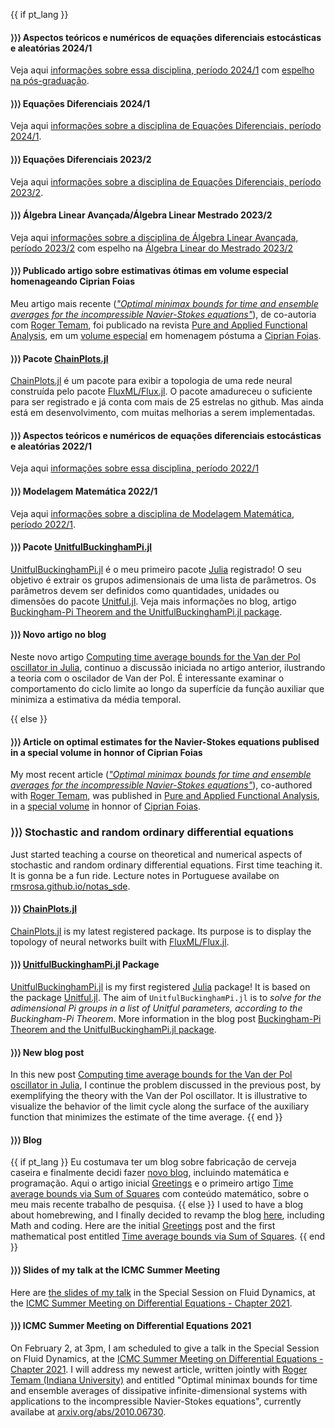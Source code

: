 {{ if pt_lang }}

#### ⟩⟩⟩ **Aspectos teóricos e numéricos de equações diferenciais estocásticas e aleatórias 2024/1**

Veja aqui [informações sobre essa disciplina, período 2024/1](/pages/ensino/#20241_aspectos_teóricos_e_numéricos_de_equações_diferenciais_estocásticas_e_aleatórias) com [espelho na pós-graduação](/pages/ensino/#20241_aspectos_teóricos_e_numéricos_de_equações_diferenciais_estocásticas_e_aleatórias_-_pgmat).

#### ⟩⟩⟩ **Equações Diferenciais 2024/1**

Veja aqui [informações sobre a disciplina de Equações Diferenciais, período 2024/1](/pages/ensino/#20241_equações_diferenciais).

#### ⟩⟩⟩ **Equações Diferenciais 2023/2**

Veja aqui [informações sobre a disciplina de Equações Diferenciais, período 2023/2](/pages/ensino/#20232_equações_diferenciais).

#### ⟩⟩⟩ **Álgebra Linear Avançada/Álgebra Linear Mestrado 2023/2**

Veja aqui [informações sobre a disciplina de Álgebra Linear Avançada, período 2023/2](/pages/ensino/#20232_álgebra_linear_avançada) com espelho na [Álgebra Linear do Mestrado 2023/2](/pages/ensino/#20232_álgebra_linear_do_mestrado)

#### ⟩⟩⟩ Publicado artigo sobre estimativas ótimas em volume especial homenageando Ciprian Foias

Meu artigo mais recente ([*"Optimal minimax bounds for time and ensemble averages for the incompressible Navier-Stokes equations"*](http://yokohamapublishers.jp/online2/oppafa/vol7/p327.html)), de co-autoria com [Roger Temam](https://math.indiana.edu/about/faculty/temam-roger.html), foi publicado na revista [Pure and Applied Functional Analysis](http://yokohamapublishers.jp/pafa.html), em um [volume especial](http://www.yokohamapublishers.jp/online2/pafav7n1.html) em homenagem póstuma a [Ciprian Foias](https://www.richardsonfuneralhome.org/obituary/Ciprian-Foias).

#### ⟩⟩⟩ Pacote **[ChainPlots.jl](https://github.com/rmsrosa/ChainPlots.jl)**

[ChainPlots.jl](https://github.com/rmsrosa/ChainPlots.jl) é um pacote para exibir a topologia de uma rede neural construída pelo pacote [FluxML/Flux.jl](https://github.com/FluxML/Flux.jl). O pacote amadureceu o suficiente para ser registrado e já conta com mais de 25 estrelas no github. Mas ainda está em desenvolvimento, com muitas melhorias a serem implementadas.

#### ⟩⟩⟩ **Aspectos teóricos e numéricos de equações diferenciais estocásticas e aleatórias 2022/1**

Veja aqui [informações sobre essa disciplina, período 2022/1](/pages/ensino/#20221_aspectos_teóricos_e_numéricos_de_equações_diferenciais_estocásticas_e_aleatórias)

#### ⟩⟩⟩ **Modelagem Matemática 2022/1**

Veja aqui [informações sobre a disciplina de Modelagem Matemática, período 2022/1](/pages/ensino/#20221_modelagem_matemática).

#### ⟩⟩⟩ Pacote **[UnitfulBuckinghamPi.jl](https://github.com/rmsrosa/UnitfulBuckinghamPi.jl)**

[UnitfulBuckinghamPi.jl](https://github.com/rmsrosa/UnitfulBuckinghamPi.jl) é o meu primeiro pacote [Julia](https://www.julialang.org) registrado! O seu objetivo é extrair os grupos adimensionais de uma lista de parâmetros. Os parâmetros devem ser definidos como quantidades, unidades ou dimensões do pacote [Unitful.jl](https://github.com/PainterQubits/Unitful.jl). Veja mais informações no blog, artigo [Buckingham-Pi Theorem and the UnitfulBuckinghamPi.jl package](/blog/2021/05/unitfulbuckinghampi/).

#### ⟩⟩⟩ **Novo artigo no blog**

Neste novo artigo [Computing time average bounds for the Van der Pol oscillator in Julia](/blog/2021/02/time_ave_bounds_vanderpol_in_Julia/), continuo a discussão iniciada no artigo anterior, ilustrando a teoria com o oscilador de Van der Pol. É interessante examinar o comportamento do ciclo limite ao longo da superfície da função auxiliar que minimiza a estimativa da média temporal.

{{ else }}

#### ⟩⟩⟩ Article on optimal estimates for the Navier-Stokes equations publised in a special volume in honnor of Ciprian Foias

My most recent article ([*"Optimal minimax bounds for time and ensemble averages for the incompressible Navier-Stokes equations"*](http://yokohamapublishers.jp/online2/oppafa/vol7/p327.html)), co-authored with [Roger Temam](https://math.indiana.edu/about/faculty/temam-roger.html), was published in [Pure and Applied Functional Analysis](http://yokohamapublishers.jp/pafa.html), in a [special volume](http://www.yokohamapublishers.jp/online2/pafav7n1.html) in honnor of [Ciprian Foias](https://www.richardsonfuneralhome.org/obituary/Ciprian-Foias).

### ⟩⟩⟩ Stochastic and random ordinary differential equations

Just started teaching a course on theoretical and numerical aspects of stochastic and random ordinary differential equations. First time teaching it. It is gonna be a fun ride. Lecture notes in Portuguese availabe on [rmsrosa.github.io/notas_sde](https://rmsrosa.github.io/notas_sde/).

#### ⟩⟩⟩ **[ChainPlots.jl](https://github.com/rmsrosa/ChainPlots.jl)**

[ChainPlots.jl](https://github.com/rmsrosa/ChainPlots.jl) is my latest registered package. Its purpose is to display the topology of neural networks built with [FluxML/Flux.jl](https://github.com/FluxML/Flux.jl).

#### ⟩⟩⟩ **[UnitfulBuckinghamPi.jl](https://github.com/rmsrosa/UnitfulBuckinghamPi.jl) Package**

[UnitfulBuckinghamPi.jl](https://github.com/rmsrosa/UnitfulBuckinghamPi.jl) is my first registered [Julia](https://www.julialang.org) package! It is based on the package [Unitful.jl](https://github.com/PainterQubits/Unitful.jl). The aim of `UnitfulBuckinghamPi.jl` is to *solve for the adimensional Pi groups in a list of Unitful parameters, according to the Buckingham-Pi Theorem*. More information in the blog post [Buckingham-Pi Theorem and the UnitfulBuckinghamPi.jl package](/blog/2021/05/unitfulbuckinghampi/).

#### ⟩⟩⟩ **New blog post**

In this new post [Computing time average bounds for the Van der Pol oscillator in Julia](/blog/2021/02/time_ave_bounds_vanderpol_in_Julia/), I continue the problem discussed in the previous post, by exemplifying the theory with the Van der Pol oscillator. It is illustrative to visualize the behavior of the limit cycle along the surface of the auxiliary function that minimizes the estimate of the time average.
{{ end }}

#### ⟩⟩⟩ **Blog**

{{ if pt_lang }}
Eu costumava ter um blog sobre fabricação de cerveja caseira e finalmente decidi fazer [novo blog](/pages/blog/), incluindo matemática e programação. Aqui o artigo inicial [Greetings](/blog/2021/02/greetings/) e o primeiro artigo [Time average bounds via Sum of Squares](/blog/2021/02/time_ave_bounds_SoS/) com conteúdo matemático, sobre o meu mais recente trabalho de pesquisa.
{{ else }}
I used to have a blog about homebrewing, and I finally decided to revamp the blog [here](/pages/blog_en/), including Math and coding. Here are the initial [Greetings](/blog/2021/02/greetings/) post and the first mathematical post entitled [Time average bounds via Sum of Squares](/blog/2021/02/time_ave_bounds_SoS/).
{{ end }}

#### ⟩⟩⟩ **Slides of my talk at the ICMC Summer Meeting**

Here are [the slides of my talk](/assets/material/Apr_ICMCSummer_RR_fev2021.pdf) in the Special Session on Fluid Dynamics, at the [ICMC Summer Meeting on Differential Equations - Chapter 2021](http://summer.icmc.usp.br/summers/summer21/).

#### ⟩⟩⟩ **ICMC Summer Meeting on Differential Equations 2021**

On February 2, at 3pm, I am scheduled to give a talk in the Special Session on Fluid Dynamics, at the [ICMC Summer Meeting on Differential Equations - Chapter 2021](http://summer.icmc.usp.br/summers/summer21/). I will address my newest article, written jointly with [Roger Temam (Indiana University)](https://math.indiana.edu/about/faculty/temam-roger.html) and entitled "Optimal minimax bounds for time and ensemble averages of dissipative infinite-dimensional systems with applications to the incompressible Navier-Stokes equations", currently availabe at [arxiv.org/abs/2010.06730](https://arxiv.org/abs/2010.06730).
